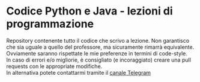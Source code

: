 # Codice Python e Java - lezioni di programmazione
Repository contenente tutto il codice che scrivo a lezione. Non garantisco che sia uguale a quello del professore, ma sicuramente rimarrà equivalente.
Ovviamente saranno rispettate le mie preferenze in termini di code-style.</br>
In caso di errori e/o migliorie, è consigliato (e incoraggiato) creare una pull requests con le appropriate modifiche. </br>
In alternativa potete contattarmi tramite il [canale Telegram](https://t.me/+uMPAzQq8bA5iNmFk)
